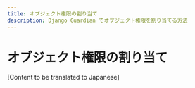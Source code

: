 ```yaml
---
title: オブジェクト権限の割り当て
description: Django Guardian でオブジェクト権限を割り当てる方法
---
```


# オブジェクト権限の割り当て

[Content to be translated to Japanese]

<!-- This page content will be translated from the main English userguide/assign.md -->
